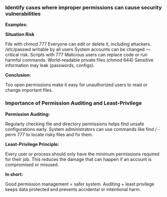### Identify cases where improper permissions can cause security vulnerabilities

**Examples:**

**Situation	Risk**

File with chmod 777	Everyone can edit or delete it, including attackers.
/etc/passwd writable by all users	System accounts can be changed — critical risk.
Scripts with 777	Malicious users can replace code or run harmful commands.
World-readable private files (chmod 644)	Sensitive information may leak (passwords, configs).

**Conclusion:**

Too open permissions make it easy for unauthorized users to read or change important files.

### Importance of Permission Auditing and Least-Privilege


**Permission Auditing:**

Regularly checking file and directory permissions helps find unsafe configurations early.
System administrators can use commands like find / -perm 777 to locate risky files and fix them.

**Least-Privilege Principle:**

Every user or process should only have the minimum permissions required for their job.
This reduces the damage that can happen if an account is compromised or misused.

**In short:**

Good permission management = safer system.
Auditing + least privilege keeps data protected and prevents accidental or intentional harm.
